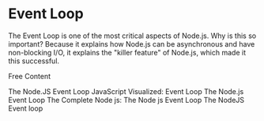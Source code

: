 # Event Loop

The Event Loop is one of the most critical aspects of Node.js. Why is this so important? Because it explains how Node.js can be asynchronous and have non-blocking I/O, it explains the "killer feature" of Node.js, which made it this successful.

<ResourceGroupTitle>Free Content</ResourceGroupTitle>

<BadgeLink colorScheme="yellow" badgeText="Read" href="https://nodejs.dev/en/learn/the-nodejs-event-loop/">The Node.JS Event Loop</BadgeLink>
<BadgeLink colorScheme="yellow" badgeText="Read" href="https://dev.to/lydiahallie/javascript-visualized-event-loop-3dif">JavaScript Visualized: Event Loop</BadgeLink>
<BadgeLink badgeText='Course' colorScheme='green' href='https://www.coursera.org/lecture/secure-full-stack-mean-developer/the-node-js-event-loop-j5fbT'>The Node.js Event Loop</BadgeLink>
<BadgeLink badgeText='Watch' href='https://www.youtube.com/watch?v=6YgsqXlUoTM'>The Complete Node js: The Node js Event Loop</BadgeLink>
<BadgeLink colorScheme='yellow' badgeText='Read' href='https://nodejs.dev/en/learn/the-nodejs-event-loop/'>The NodeJS Event loop</BadgeLink>
